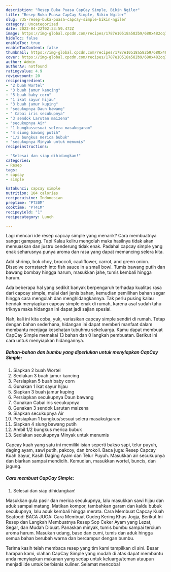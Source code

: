 ```yaml
---
description: "Resep Buka Puasa CapCay Simple, Bikin Ngiler"
title: "Resep Buka Puasa CapCay Simple, Bikin Ngiler"
slug: 735-resep-buka-puasa-capcay-simple-bikin-ngiler
category: Uncategorized
date: 2022-04-22T02:33:59.472Z
image: https://img-global.cpcdn.com/recipes/1787e10518a582b9/680x482cq70/capcay-simple-foto-resep-utama.jpg
hideToc: false
enableToc: true
enableTocContent: false
thumbnail: https://img-global.cpcdn.com/recipes/1787e10518a582b9/680x482cq70/capcay-simple-foto-resep-utama.jpg
cover: https://img-global.cpcdn.com/recipes/1787e10518a582b9/680x482cq70/capcay-simple-foto-resep-utama.jpg
author: Admin
authorAv: notfound
ratingvalue: 4.9
reviewcount: 20
recipeingredient:
- "2 buah Wortel"
- "3 buah jamur kancing"
- "5 buah baby corn"
- "1 ikat sayur hijau"
- "3 buah jamur kuping"
- "secukupnya Daun bawang"
- " Cabai iris secukupnya"
- "3 sendok Larutan maizena"
- "secukupnya Air"
- "1 bungkussesuai selera masakogaram"
- "4 siung bawang putih"
- "1/2 bungkus merica bubuk"
- "secukupnya Minyak untuk menumis"
recipeinstructions:

- "Selesai dan siap dihidangkan!"
categories:
- Resep
tags:
- capcay
- simple

katakunci: capcay simple 
nutrition: 104 calories
recipecuisine: Indonesian
preptime: "PT30M"
cooktime: "PT41M"
recipeyield: "1"
recipecategory: Lunch

---
```



Lagi mencari ide resep capcay simple yang menarik? Cara membuatnya sangat gampang. Tapi Kalau keliru mengolah maka hasilnya tidak akan memuaskan dan justru cenderung tidak enak. Padahal capcay simple yang enak seharusnya punya aroma dan rasa yang dapat memancing selera kita.


Add shrimp, bok choy, broccoli, cauliflower, carrot, and green onion. Dissolve cornstarch into fish sauce in a small bowl. Tumis bawang putih dan bawang bombay hingga harum, masukkan jahe, tumis kembali hingga harum.

Ada beberapa hal yang sedikit banyak berpengaruh terhadap kualitas rasa dari capcay simple, mulai dari jenis bahan, kemudian pemilihan bahan segar hingga cara mengolah dan menghidangkannya. Tak perlu pusing kalau hendak menyiapkan capcay simple enak di rumah, karena asal sudah tahu triknya maka hidangan ini dapat jadi sajian spesial.


Nah, kali ini kita coba, yuk, variasikan capcay simple sendiri di rumah. Tetap dengan bahan sederhana, hidangan ini dapat memberi manfaat dalam membantu menjaga kesehatan tubuhmu sekeluarga. Kamu dapat membuat CapCay Simple memakai 13 bahan dan 0 langkah pembuatan. Berikut ini cara untuk menyiapkan hidangannya.

<!--inarticleads1-->

##### Bahan-bahan dan bumbu yang diperlukan untuk menyiapkan CapCay Simple:

1. Siapkan 2 buah Wortel
1. Sediakan 3 buah jamur kancing
1. Persiapkan 5 buah baby corn
1. Gunakan 1 ikat sayur hijau
1. Siapkan 3 buah jamur kuping
1. Persiapkan secukupnya Daun bawang
1. Gunakan  Cabai iris secukupnya
1. Gunakan 3 sendok Larutan maizena
1. Siapkan secukupnya Air
1. Persiapkan 1 bungkus/sesuai selera masako/garam
1. Siapkan 4 siung bawang putih
1. Ambil 1/2 bungkus merica bubuk
1. Sediakan secukupnya Minyak untuk menumis


Capcay kuah yang satu ini memiliki isian seperti bakso sapi, telur puyuh, daging ayam, sawi putih, pakcoy, dan brokoli. Baca juga: Resep Capcay Kuah Sayur, Kasih Daging Ayam dan Telur Puyuh. Masukkan air secukupnya dan biarkan sampai mendidih. Kemudian, masukkan wortel, buncis, dan jagung. 

<!--inarticleads2-->

##### Cara membuat CapCay Simple:


1. Selesai dan siap dihidangkan!

Masukkan gula pasir dan merica secukupnya, lalu masukkan sawi hijau dan aduk sampai matang. Matikan kompor, tambahkan garam dan kaldu bubuk secukupnya, lalu aduk kembali hingga merata. Cara Membuat Capcay Kuah Seafood: BACA JUGA: Cara Membuat Gudeg Kering Khas Jogja, Berikut Ini Resep dan Langkah Membuatnya Resep Sop Ceker Ayam yang Lezat, Segar, dan Mudah Dibuat. Panaskan minyak, tumis bumbu sampai tercium aroma harum. Masukan udang, baso dan cumi, tumis dan aduk hingga semua bahan berubah warna dan bercampur dengan bumbu. 

Terima kasih telah membaca resep yang tim kami tampilkan di sini. Besar harapan kami, olahan CapCay Simple yang mudah di atas dapat membantu anda menyiapkan makanan yang sedap untuk keluarga/teman ataupun menjadi ide untuk berbisnis kuliner. Selamat mencoba!
